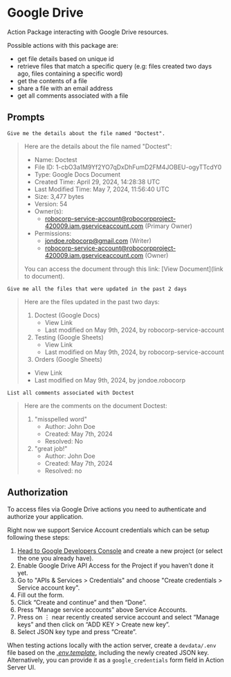 # Google Drive

Action Package interacting with Google Drive resources.

Possible actions with this package are:

- get file details based on unique id
- retrieve files that match a specific query (e.g: files created two days ago, files containing a specific word)
- get the contents of a file
- share a file with an email address
- get all comments associated with a file

## Prompts

```Give me the details about the file named "Doctest".```

> Here are the details about the file named "Doctest":
>
> * Name: Doctest
> * File ID: 1-cbO3a1M9Yf2YO7qDxDhFumD2FM4JOBEU-ogyTTcdY0
> * Type: Google Docs Document
> * Created Time: April 29, 2024, 14:28:38 UTC
> * Last Modified Time: May 7, 2024, 11:56:40 UTC
> * Size: 3,477 bytes
> * Version: 54
> * Owner(s):
>   * robocorp-service-account@robocorpproject-420009.iam.gserviceaccount.com (Primary Owner)
> * Permissions:
>   * jondoe.robocorp@gmail.com (Writer)
>   * robocorp-service-account@robocorpproject-420009.iam.gserviceaccount.com (Owner)
> 
> You can access the document through this link: [View Document](link to document).

```Give me all the files that were updated in the past 2 days```

> Here are the files updated in the past two days:
> 1. Doctest (Google Docs)
>    * View Link
>    * Last modified on May 9th, 2024, by robocorp-service-account
> 2. Testing (Google Sheets)
>    * View Link
>    * Last modified on May 9th, 2024, by robocorp-service-account
> 3. Orders (Google Sheets)
>   * View Link
>   * Last modified on May 9th, 2024, by jondoe.robocorp


```List all comments associated with Doctest```

> Here are the comments on the document Doctest:
>
> 1. "misspelled word"
>    * Author: John Doe
>    * Created: May 7th, 2024
>    * Resolved: No
> 2. "great job!"
>    * Author: John Doe
>    * Created: May 7th, 2024
>    * Resolved: no

## Authorization

To access files via Google Drive actions you need to authenticate and authorize your application.

Right now we support Service Account credentials which can be setup following these steps:
1. [Head to Google Developers Console](https://console.cloud.google.com/apis/dashboard) and create a new project (or select the one you already have).
2. Enable Google Drive API Access for the Project if you haven’t done it yet.
3. Go to "APIs & Services > Credentials" and choose "Create credentials > Service account key".
4. Fill out the form.
5. Click “Create and continue” and then “Done”.
6. Press “Manage service accounts” above Service Accounts.
7. Press on ⋮ near recently created service account and select “Manage keys” and then click on “ADD KEY > Create new key”.
8. Select JSON key type and press “Create”.

When testing actions locally with the action server, create a `devdata/.env` file based on the [_.env.template_](devdata/.env.template), including the newly created JSON key.
Alternatively, you can provide it as a `google_credentials` form field in Action Server UI.
